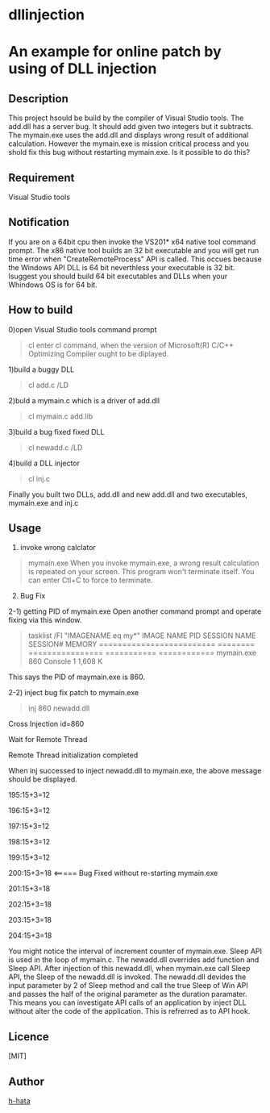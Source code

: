# dllinjection
An example for online patch by using of DLL injection
====

## Description

This project hsould be build by the compiler of Visual Studio tools.
The add.dll has a server bug. It should add given two integers but it subtracts.
The mymain.exe uses the add.dll and displays wrong result of additional calculation.
However the mymain.exe is mission critical process and you shold fix this bug without
restarting mymain.exe. Is it possible to do this?

## Requirement
Visual Studio tools

## Notification
If you are on a 64bit cpu then invoke the VS201* x64 native tool command prompt.
The x86 native tool builds an 32 bit executable and you will get run time error
when  "CreateRemoteProcess" API is called. This occues because the Windows API DLL
is 64 bit neverthless your executable is 32 bit. Isuggest you should build 
64 bit executables and DLLs when your Whindows OS is for 64 bit.

## How to build
0)open Visual Studio tools command prompt
>cl
enter cl command, when the version of Microsoft(R) C/C++ Optimizing Compiler ought to be diplayed.


1)build a buggy DLL

>cl add.c /LD

2)buld a mymain.c which is a driver of add.dll

>cl mymain.c add.lib

3)build a bug fixed fixed DLL

>cl newadd.c /LD

4)build a DLL injector
>cl inj.c

Finally you built two DLLs, add.dll and new add.dll and two executables, mymain.exe and inj.c

## Usage

1) invoke wrong calclator
>mymain.exe
When you invoke mymain.exe, a wrong result calculation is repeated on your screen.
This program won't terminate itself. You can enter Ctl+C to force to terminate.

2) Bug Fix

2-1) getting PID of mymain.exe
Open another command prompt and operate fixing via this window. 
>tasklist /FI "IMAGENAME eq my*"
IMAGE NAME                     PID SESSION NAME        SESSION#       MEMORY
========================= ======== ================ =========== ============
mymain.exe                     860 Console                    1      1,608 K

This says the PID of  maymain.exe is 860.

2-2) inject bug fix patch to mymain.exe
> inj 860 newadd.dll

Cross Injection id=860

Wait for Remote Thread

Remote Thread initialization completed


When inj successed to inject newadd.dll to mymain.exe,
the above message should be displayed.

195:15+3=12

196:15+3=12

197:15+3=12

198:15+3=12

199:15+3=12

200:15+3=18 <===== Bug Fixed without re-starting mymain.exe

201:15+3=18

202:15+3=18

203:15+3=18

204:15+3=18


You might notice the interval of increment counter of mymain.exe.
Sleep API is used in the loop of mymain.c. The newadd.dll overrides
add function and Sleep API. After injection of this newadd.dll,
when mymain.exe call Sleep API, the Sleep of the newadd.dll is invoked.
The newadd.dll devides the input parameter by 2 of Sleep method and call
the true Sleep of Win API and passes the half of the original parameter
as the duration paramater. This means you can investigate API calls of 
an application by inject DLL without alter the code of the application.
This is refrerred as to API hook.


## Licence

[MIT]

## Author

[h-hata](https://github.com/h-hata/)
